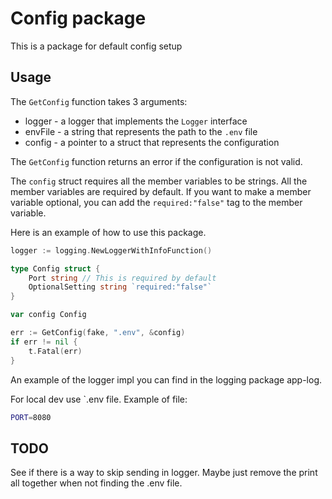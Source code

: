 # Config package
This is a package for default config setup

## Usage
The `GetConfig` function takes 3 arguments:
- logger - a logger that implements the `Logger` interface
- envFile - a string that represents the path to the `.env` file
- config - a pointer to a struct that represents the configuration

The `GetConfig` function returns an error if the configuration is not valid.

The `config` struct requires all the member variables to be strings. All the member variables are required by default. If you want to make a member variable optional, you can add the `required:"false"` tag to the member variable.

Here is an example of how to use this package.
```go
logger := logging.NewLoggerWithInfoFunction()

type Config struct {
	Port string // This is required by default
	OptionalSetting string `required:"false"`
}

var config Config

err := GetConfig(fake, ".env", &config)
if err != nil {
	t.Fatal(err)
}

```

An example of the logger impl you can find in the logging package app-log.


For local dev use `.env file. Example of file:
```bash
PORT=8080
```

## TODO
See if there is a way to skip sending in logger. Maybe just remove the print all together when not finding the .env file.